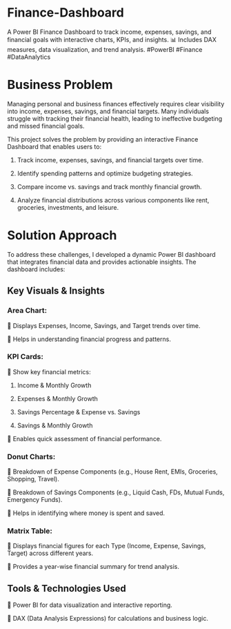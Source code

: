 # Finance-Dashboard
A Power BI Finance Dashboard to track income, expenses, savings, and financial goals with interactive charts, KPIs, and insights. 📊 Includes DAX measures, data visualization, and trend analysis. #PowerBI #Finance #DataAnalytics

# Business Problem

Managing personal and business finances effectively requires clear visibility into income, expenses, savings, and financial targets. Many individuals struggle with tracking their financial health, leading to ineffective budgeting and missed financial goals.

This project solves the problem by providing an interactive Finance Dashboard that enables users to:

1. Track income, expenses, savings, and financial targets over time.

2. Identify spending patterns and optimize budgeting strategies.

3. Compare income vs. savings and track monthly financial growth.

4. Analyze financial distributions across various components like rent, groceries, investments, and leisure.

# Solution Approach

To address these challenges, I developed a dynamic Power BI dashboard that integrates financial data and provides actionable insights. The dashboard includes:

## Key Visuals & Insights

### Area Chart:

🔹 Displays Expenses, Income, Savings, and Target trends over time.

🔹 Helps in understanding financial progress and patterns.

### KPI Cards:

🔹 Show key financial metrics:

1. Income & Monthly Growth

2. Expenses & Monthly Growth

3. Savings Percentage & Expense vs. Savings

4. Savings & Monthly Growth

🔹 Enables quick assessment of financial performance.

### Donut Charts:

🔹 Breakdown of Expense Components (e.g., House Rent, EMIs, Groceries, Shopping, Travel).

🔹 Breakdown of Savings Components (e.g., Liquid Cash, FDs, Mutual Funds, Emergency Funds).

🔹 Helps in identifying where money is spent and saved.

### Matrix Table:

🔹 Displays financial figures for each Type (Income, Expense, Savings, Target) across different years.

🔹 Provides a year-wise financial summary for trend analysis.

## Tools & Technologies Used

🔹 Power BI for data visualization and interactive reporting.

🔹 DAX (Data Analysis Expressions) for calculations and business logic.
